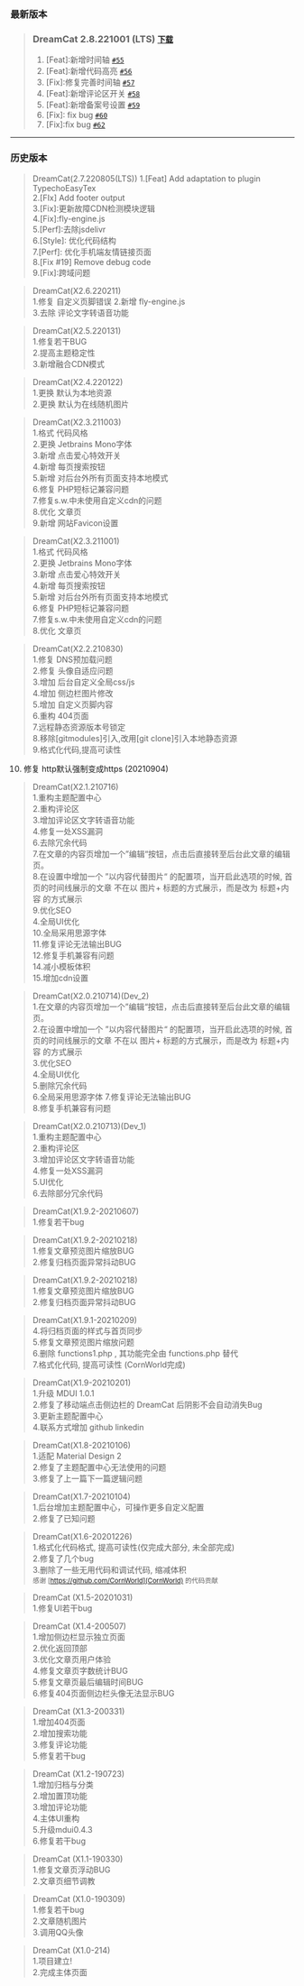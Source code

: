 ### 最新版本

> ### DreamCat 2.8.221001 (LTS)  [`下载`](https://github.com/LychApe/DreamCat/archive/refs/tags/2.8.221001.1(LTS).zip)
> 1. [Feat]:新增时间轴 [`#55`](https://github.com/LychApe/DreamCat/pull/55)
> 2. [Feat]:新增代码高亮 [`#56`](https://github.com/LychApe/DreamCat/pull/56)
> 3. [Fix]:修复完善时间轴 [`#57`](https://github.com/LychApe/DreamCat/pull/57)
> 4. [Feat]:新增评论区开关 [`#58`](https://github.com/LychApe/DreamCat/pull/58)
> 5. [Feat]:新增备案号设置 [`#59`](https://github.com/LychApe/DreamCat/pull/59)
> 6. [Fix]: fix bug [`#60`](https://github.com/LychApe/DreamCat/pull/60)
> 7. [Fix]:fix bug [`#62`](https://github.com/LychApe/DreamCat/pull/62)
  
------

### 历史版本

> DreamCat(2.7.220805(LTS))
> 1.[Feat] Add adaptation to plugin TypechoEasyTex  
> 2.[FIx] Add footer output  
> 3.[Fix]:更新故障CDN检测模块逻辑  
> 4.[Fix]:fly-engine.js  
> 5.[Perf]:去除jsdelivr  
> 6.[Style]: 优化代码结构  
> 7.[Perf]: 优化手机端友情链接页面  
> 8.[Fix #19] Remove debug code  
> 9.[Fix]:跨域问题

> DreamCat(X2.6.220211)  
> 1.修复 自定义页脚错误
> 2.新增 fly-engine.js  
> 3.去除 评论文字转语音功能

> DreamCat(X2.5.220131)  
> 1.修复若干BUG  
> 2.提高主题稳定性  
> 3.新增融合CDN模式

> DreamCat(X2.4.220122)  
> 1.更换 默认为本地资源  
> 2.更换 默认为在线随机图片

> DreamCat(X2.3.211003)  
> 1.格式 代码风格  
> 2.更换 Jetbrains Mono字体  
> 3.新增 点击爱心特效开关  
> 4.新增 每页搜索按钮  
> 5.新增 对后台外所有页面支持本地模式  
> 6.修复 PHP短标记兼容问题  
> 7.修复s.w.中未使用自定义cdn的问题  
> 8.优化 文章页  
> 9.新增 网站Favicon设置

> DreamCat(X2.3.211001)  
> 1.格式 代码风格  
> 2.更换 Jetbrains Mono字体  
> 3.新增 点击爱心特效开关  
> 4.新增 每页搜索按钮  
> 5.新增 对后台外所有页面支持本地模式  
> 6.修复 PHP短标记兼容问题  
> 7.修复s.w.中未使用自定义cdn的问题  
> 8.优化 文章页

> DreamCat(X2.2.210830)  
> 1.修复 DNS预加载问题  
> 2.修复 头像自适应问题  
> 3.增加 后台自定义全局css/js  
> 4.增加 侧边栏图片修改  
> 5.增加 自定义页脚内容  
> 6.重构 404页面  
> 7.远程静态资源版本号锁定  
> 8.移除[gitmodules]引入,改用[git clone]引入本地静态资源  
> 9.格式化代码,提高可读性

10. 修复 http默认强制变成https (20210904)

> DreamCat(X2.1.210716)  
> 1.重构主题配置中心  
> 2.重构评论区  
> 3.增加评论区文字转语音功能  
> 4.修复一处XSS漏洞  
> 6.去除冗余代码  
> 7.在文章的内容页增加一个”编辑“按钮，点击后直接转至后台此文章的编辑页。  
> 8.在设置中增加一个 ”以内容代替图片“ 的配置项，当开启此选项的时候, 首页的时间线展示的文章 不在以 图片+ 标题的方式展示，而是改为
> 标题+内容 的方式展示  
> 9.优化SEO  
> 4.全局UI优化  
> 10.全局采用思源字体  
> 11.修复评论无法输出BUG  
> 12.修复手机兼容有问题  
> 14.减小模板体积  
> 15.增加cdn设置

> DreamCat(X2.0.210714)(Dev_2)  
> 1.在文章的内容页增加一个”编辑“按钮，点击后直接转至后台此文章的编辑页。  
> 2.在设置中增加一个 ”以内容代替图片“ 的配置项，当开启此选项的时候, 首页的时间线展示的文章 不在以 图片+ 标题的方式展示，而是改为
> 标题+内容 的方式展示  
> 3.优化SEO  
> 4.全局UI优化  
> 5.删除冗余代码  
> 6.全局采用思源字体 7.修复评论无法输出BUG  
> 8.修复手机兼容有问题

> DreamCat(X2.0.210713)(Dev_1)  
> 1.重构主题配置中心  
> 2.重构评论区  
> 3.增加评论区文字转语音功能  
> 4.修复一处XSS漏洞  
> 5.UI优化  
> 6.去除部分冗余代码


> DreamCat(X1.9.2-20210607)  
> 1.修复若干bug

> DreamCat(X1.9.2-20210218)  
> 1.修复文章预览图片缩放BUG  
> 2.修复归档页面异常抖动BUG

> DreamCat(X1.9.2-20210218)  
> 1.修复文章预览图片缩放BUG  
> 2.修复归档页面异常抖动BUG

> DreamCat(X1.9.1-20210209)  
> 4.将归档页面的样式与首页同步  
> 5.修复文章预览图片缩放问题  
> 6.删除 functions1.php , 其功能完全由 functions.php 替代  
> 7.格式化代码, 提高可读性 (CornWorld完成)

> DreamCat(X1.9-20210201)  
> 1.升级 MDUI 1.0.1   
> 2.修复了移动端点击侧边栏的 DreamCat 后阴影不会自动消失Bug  
> 3.更新主题配置中心  
> 4.联系方式增加 github linkedin

> DreamCat(X1.8-20210106)  
> 1.适配 Material Design 2   
> 2.修复了主题配置中心无法使用的问题  
> 3.修复了上一篇下一篇逻辑问题


> DreamCat(X1.7-20210104)  
> 1.后台增加主题配置中心，可操作更多自定义配置  
> 2.修复了已知问题

> DreamCat(X1.6-20201226)  
> 1.格式化代码格式, 提高可读性(仅完成大部分, 未全部完成)  
> 2.修复了几个bug  
> 3.删除了一些无用代码和调试代码, 缩减体积  
<small> 感谢 [https://github.com/CornWorld](CornWorld) 的代码贡献  </small>

> DreamCat (X1.5-20201031)
<br/>1.修复UI若干bug

> DreamCat (X1.4-200507)
<br/>1.增加侧边栏显示独立页面
<br/>2.优化返回顶部
<br/>3.优化文章页用户体验
<br/>4.修复文章页字数统计BUG
<br/>5.修复文章页最后编辑时间BUG
<br/>6.修复404页面侧边栏头像无法显示BUG

> DreamCat (X1.3-200331)
<br/>1.增加404页面
<br/>2.增加搜索功能
<br/>3.修复评论功能
<br/>5.修复若干bug

> DreamCat (X1.2-190723)
<br/>1.增加归档与分类
<br/>2.增加置顶功能
<br/>3.增加评论功能
<br/>4.主体UI重构
<br/>5.升级mdui0.4.3
<br/>6.修复若干bug

> DreamCat (X1.1-190330)
<br/>1.修复文章页浮动BUG
<br/>2.文章页细节调教

> DreamCat (X1.0-190309)
<br/>1.修复若干bug
<br/>2.文章随机图片
<br/>3.调用QQ头像

> DreamCat (X1.0-214)
<br/>1.项目建立!
<br/>2.完成主体页面